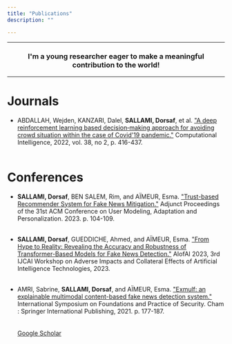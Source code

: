 ```yaml
---
title: "Publications"
description: ""

---
```


---

<h3 style="text-align: center;">I'm a young researcher eager to make a meaningful contribution to the world!</h3>

---

# Journals

* ABDALLAH, Wejden, KANZARI, Dalel, **SALLAMI, Dorsaf**, et al. ["A deep reinforcement learning based decision‐making approach for avoiding crowd situation within the case of Covid'19 pandemic."](https://onlinelibrary.wiley.com/doi/full/10.1111/coin.12516?casa_token=hS0GIQF5BgAAAAAA%3A9LVUBaYoY7RUC3ukxqp_-yrnrIjqrBD2s-_kzi4mpGK2MJFgW6Gv3vRqXY6_hE2gdfXrvT_yfURKNld4_A) Computational Intelligence, 2022, vol. 38, no 2, p. 416-437.
<br><br>


# Conferences
* **SALLAMI, Dorsaf**, BEN SALEM, Rim, and AÏMEUR, Esma. ["Trust-based Recommender System for Fake News Mitigation."](https://dl.acm.org/doi/abs/10.1145/3563359.3597395) Adjunct Proceedings of the 31st ACM Conference on User Modeling, Adaptation and Personalization. 2023. p. 104-109.
<br> <br>

* **SALLAMI, Dorsaf**, GUEDDICHE, Ahmed, and AÏMEUR, Esma. ["From Hype to Reality: Revealing the Accuracy and Robustness of Transformer-Based Models for Fake News Detection."](https://scholar.google.com/citations?view_op=view_citation&hl=fr&user=wUa3IWgAAAAJ&citation_for_view=wUa3IWgAAAAJ:nrtMV_XWKgEC) AIofAI 2023, 3rd IJCAI Workshop on Adverse Impacts and Collateral Effects of Artificial Intelligence Technologies, 2023.
<br> <br>

* AMRI, Sabrine, **SALLAMI, Dorsaf**, and AÏMEUR, Esma. ["Exmulf: an explainable multimodal content-based fake news detection system."](https://link.springer.com/chapter/10.1007/978-3-031-08147-7_12) International Symposium on Foundations and Practice of Security. Cham : Springer International Publishing, 2021. p. 177-187.  
<br> <br>
[Google Scholar](https://scholar.google.com/citations?user=wUa3IWgAAAAJ&hl=fr&oi=ao)
